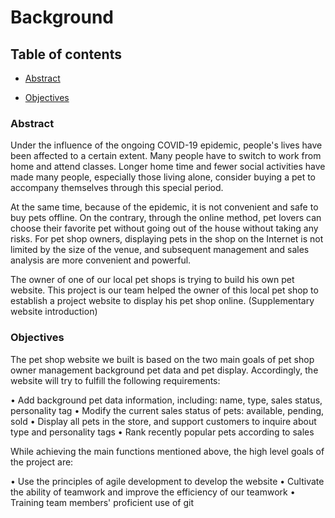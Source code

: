 # Background

## Table of contents

- [Abstract](#jump1)

- [Objectives](#jump2)

### <span id="jump1">Abstract</span>

Under the influence of the ongoing COVID-19 epidemic, people's lives have been affected to a certain extent. Many people have to switch to work from home and attend classes. Longer home time and fewer social activities have made many people, especially those living alone, consider buying a pet to accompany themselves through this special period.

At the same time, because of the epidemic, it is not convenient and safe to buy pets offline. On the contrary, through the online method, pet lovers can choose their favorite pet without going out of the house without taking any risks. For pet shop owners, displaying pets in the shop on the Internet is not limited by the size of the venue, and subsequent management and sales analysis are more convenient and powerful.

The owner of one of our local pet shops is trying to build his own pet website. This project is our team helped the owner of this local pet shop to establish a project website to display his pet shop online. (Supplementary website introduction)

### <span id="jump2">Objectives</span>

The pet shop website we built is based on the two main goals of pet shop owner management background pet data and pet display. Accordingly, the website will try to fulfill the following requirements:

• Add background pet data information, including: name, type, sales status, personality tag
• Modify the current sales status of pets: available, pending, sold
• Display all pets in the store, and support customers to inquire about type and personality tags
• Rank recently popular pets according to sales

While achieving the main functions mentioned above, the high level goals of the project are:

• Use the principles of agile development to develop the website
• Cultivate the ability of teamwork and improve the efficiency of our teamwork
• Training team members' proficient use of git
